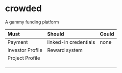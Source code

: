 crowded
=======

A gammy funding platform

|Must |Should |Could |
|:--- |:----- |:---- |
|Payment |linked-in credentials |none|
|Investor Profile | Reward system | |
|Project Profile |||
||||
||||
||||||||
